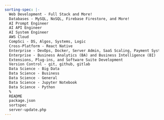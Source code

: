 ```yaml
---
sorting-spec: |-
  Web Development - Full Stack and More!
  Databases - MySQL, NoSQL, Firebase Firestore, and More!
  AI Prompt Engineer
  AI API Engineer
  AI System Engineer
  AWS Cloud
  CompSci - DS, Algos, Systems, Logic
  Cross-Platform - React Native
  Enterprise - DevOps, Docker, Server Admin, SaaS Scaling, Payment Systems
  Enterprise - Business Analytics (BA) and Business Intelligence (BI)
  Extensions, Plug-ins, and Software Suite Development
  Version Control - git, github, gitlab
  Data Science - Big Data
  Data Science - Business
  Data Science - General
  Data Science - Jupyter Notebook
  Data Science - Python
  %
  README
  package.json
  sortspec
  server-update.php
---
```

